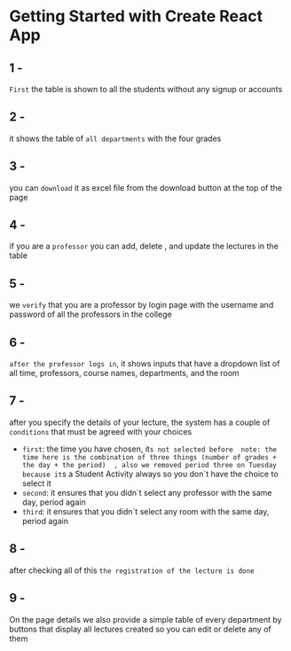 ﻿# Getting Started with Create React App
## 1 - 
`First` the table is shown to all the students without any signup or accounts 
## 2 -
it shows the table of `all departments` with the four grades 
## 3 - 
you can `download` it as excel file from the download button at the top of the page 
## 4 -
if you are a `professor` you can add, delete , and update the lectures in the table 
## 5 -
we `verify` that you are a professor by login page with the username and password of all the professors in the college 
## 6 -
`after the professor logs in`, it shows inputs that have a dropdown list of all time, professors, course names, departments, and the room
## 7 -
after you specify the details of your lecture, the system has a couple of `conditions` that must be agreed with your choices 
- `first`: the time you have chosen, it`s not selected before 
		note: the time here is the combination of three things (number of grades + the day + the period) 
		, also we removed period three on Tuesday because it`s a Student Activity
                 always so you don`t have the choice to select it   
- `second`: it ensures that you didn`t select any professor with the same day, period again 
- `third`: it ensures that you didn`t select any room with the same day, period again 
## 8 - 
after checking all of this `the registration of the lecture is done` 
## 9 -
On the page details we also provide a simple table of every department by buttons that display all lectures created so you can edit or delete any of them 
